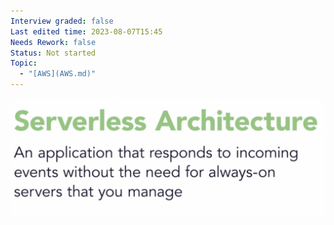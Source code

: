 ```yaml
---
Interview graded: false
Last edited time: 2023-08-07T15:45
Needs Rework: false
Status: Not started
Topic:
  - "[AWS](AWS.md)"
---
```

![Untitled 39.png](../../../Software_Architecture/_img/Untitled%2039.png)